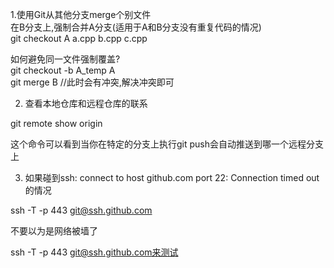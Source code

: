 1.使用Git从其他分支merge个别文件  
在B分支上,强制合并A分支(适用于A和B分支没有重复代码的情况)  
git checkout A a.cpp b.cpp c.cpp  

如何避免同一文件强制覆盖?  
git checkout -b A_temp A  
git merge B //此时会有冲突,解决冲突即可  

2. 查看本地仓库和远程仓库的联系

git remote show origin

这个命令可以看到当你在特定的分支上执行git push会自动推送到哪一个远程分支上

3. 如果碰到ssh: connect to host github.com port 22: Connection timed out的情况

ssh -T -p 443 git@ssh.github.com

不要以为是网络被墙了

ssh -T -p 443 git@ssh.github.com来测试
